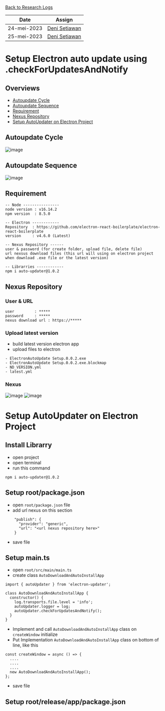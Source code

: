 [Back to Research Logs](https://github.com/denitiawan/research-electron-react-boilerplate-autoupdater/blob/main/research-logs/readme.md)

|Date|Assign|
|--|--|
|24-mei-2023|[Deni Setiawan](https://github.com/denitiawan)|
|25-mei-2023|[Deni Setiawan](https://github.com/denitiawan)|
# Setup Electron auto update using .checkForUpdatesAndNotify

## Overviews
- [Autoupdate Cycle](#autoupdate-cycle)
- [Autoupdate Sequence](#autoupdate-sequence)
- [Requirement](#requirement)
- [Nexus Repository](#nexus-repository)
- [Setup AutoUpdater on Electron Project](#setup-autoUpdater-on-electron-project)

## Autoupdate Cycle
![image](https://github.com/denitiawan/research-electron-react-boilerplate-autoupdater/assets/11941308/be2de108-537c-4f5a-996f-d1eec127bb6b)

## Autoupdate Sequence
![image](https://github.com/denitiawan/research-electron-react-boilerplate-autoupdater/assets/11941308/f0984944-25bb-4607-9e96-a7aa7addaa3e)


## Requirement
```
-- Node ----------------
node version : v16.14.2 
npm version  : 8.5.0

-- Electron ------------
Repository  : https://github.com/electron-react-boilerplate/electron-react-boilerplate
version     : v4.6.0 (Latest)

-- Nexus Repository ------
user & password (for create folder, upload file, delete file)
url nexsus download files (this url will using on electron project when download .exe file or the latest version)

-- Librarries ------------
npm i auto-updater@1.0.2

```
## Nexus Repository
### User & URL
```
user         : *****
password     : *****
nexus download url : https://*****
```
### Upload latest version
- build  latest version electron app
- upload files to electron
```
- ElectronAutoUpdate Setup.0.0.2.exe
- ElectronAutoUpdate Setup.0.0.2.exe.blockmap
- ND_VERSION.yml
- latest.yml
```

### Nexus
![image](https://github.com/denitiawan/research-electron-react-boilerplate-autoupdater/assets/11941308/8aec984a-e8f2-4609-bbde-16f8fa777f2b)
![image](https://github.com/denitiawan/research-electron-react-boilerplate-autoupdater/assets/11941308/99e3a800-075e-4546-b14b-6cc02a7c433d)


# Setup AutoUpdater on Electron Project
## Install Librarry
- open project
- open terminal
- run this command
```
npm i auto-updater@1.0.2
```

## Setup root/package.json
- open `root/package.json` file
- add url nexus on this section
```
    "publish": {
      "provider": "generic",
      "url": "<url nexus repository here>"     
    }
```
- save file


## Setup main.ts
- open `root/src/main/main.ts`
- create class `AutoDownloadAndAutoInstallApp`
```
import { autoUpdater } from 'electron-updater';

class AutoDownloadAndAutoInstallApp {
  constructor() {
    log.transports.file.level = 'info';
    autoUpdater.logger = log;
    autoUpdater.checkForUpdatesAndNotify();
  }
}
```

- Implement and call `AutoDownloadAndAutoInstallApp` class on `createWindow` initialize
- Put Implementation `AutoDownloadAndAutoInstallApp` class on bottom of line, like this
```
const createWindow = async () => {
  ....
  ....
  ....
  new AutoDownloadAndAutoInstallApp();
};

```
- save file

## Setup root/release/app/package.json








